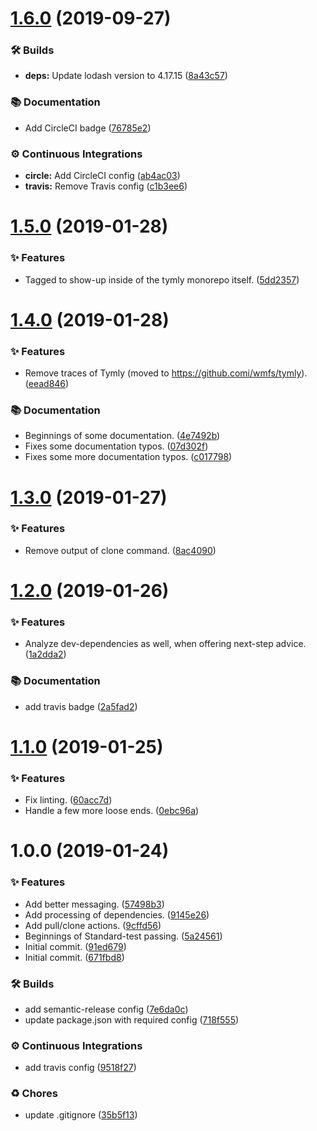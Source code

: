 # [1.6.0](https://github.com/wmfs/lerna-sync/compare/v1.5.0...v1.6.0) (2019-09-27)


### 🛠 Builds

* **deps:** Update lodash version to 4.17.15 ([8a43c57](https://github.com/wmfs/lerna-sync/commit/8a43c57))


### 📚 Documentation

* Add CircleCI badge ([76785e2](https://github.com/wmfs/lerna-sync/commit/76785e2))


### ⚙️ Continuous Integrations

* **circle:** Add CircleCI config ([ab4ac03](https://github.com/wmfs/lerna-sync/commit/ab4ac03))
* **travis:** Remove Travis config ([c1b3ee6](https://github.com/wmfs/lerna-sync/commit/c1b3ee6))

# [1.5.0](https://github.com/wmfs/lerna-sync/compare/v1.4.0...v1.5.0) (2019-01-28)


### ✨ Features

* Tagged to show-up inside of the tymly monorepo itself. ([5dd2357](https://github.com/wmfs/lerna-sync/commit/5dd2357))

# [1.4.0](https://github.com/wmfs/lerna-sync/compare/v1.3.0...v1.4.0) (2019-01-28)


### ✨ Features

* Remove traces of Tymly (moved to https://github.comi/wmfs/tymly). ([eead846](https://github.com/wmfs/lerna-sync/commit/eead846))


### 📚 Documentation

* Beginnings of some documentation. ([4e7492b](https://github.com/wmfs/lerna-sync/commit/4e7492b))
* Fixes some documentation typos. ([07d302f](https://github.com/wmfs/lerna-sync/commit/07d302f))
* Fixes some more documentation typos. ([c017798](https://github.com/wmfs/lerna-sync/commit/c017798))

# [1.3.0](https://github.com/wmfs/lerna-sync/compare/v1.2.0...v1.3.0) (2019-01-27)


### ✨ Features

* Remove output of clone command. ([8ac4090](https://github.com/wmfs/lerna-sync/commit/8ac4090))

# [1.2.0](https://github.com/wmfs/lerna-sync/compare/v1.1.0...v1.2.0) (2019-01-26)


### ✨ Features

* Analyze dev-dependencies as well, when offering next-step advice. ([1a2dda2](https://github.com/wmfs/lerna-sync/commit/1a2dda2))


### 📚 Documentation

* add travis badge ([2a5fad2](https://github.com/wmfs/lerna-sync/commit/2a5fad2))

# [1.1.0](https://github.com/wmfs/lerna-sync/compare/v1.0.0...v1.1.0) (2019-01-25)


### ✨ Features

* Fix linting. ([60acc7d](https://github.com/wmfs/lerna-sync/commit/60acc7d))
* Handle a few more loose ends. ([0ebc96a](https://github.com/wmfs/lerna-sync/commit/0ebc96a))

# 1.0.0 (2019-01-24)


### ✨ Features

* Add better messaging. ([57498b3](https://github.com/wmfs/lerna-sync/commit/57498b3))
* Add processing of dependencies. ([9145e26](https://github.com/wmfs/lerna-sync/commit/9145e26))
* Add pull/clone actions. ([9cffd56](https://github.com/wmfs/lerna-sync/commit/9cffd56))
* Beginnings of Standard-test passing. ([5a24561](https://github.com/wmfs/lerna-sync/commit/5a24561))
* Initial commit. ([91ed679](https://github.com/wmfs/lerna-sync/commit/91ed679))
* Initial commit. ([671fbd8](https://github.com/wmfs/lerna-sync/commit/671fbd8))


### 🛠 Builds

* add semantic-release config ([7e6da0c](https://github.com/wmfs/lerna-sync/commit/7e6da0c))
* update package.json with required config ([718f555](https://github.com/wmfs/lerna-sync/commit/718f555))


### ⚙️ Continuous Integrations

* add travis config ([9518f27](https://github.com/wmfs/lerna-sync/commit/9518f27))


### ♻️ Chores

* update .gitignore ([35b5f13](https://github.com/wmfs/lerna-sync/commit/35b5f13))
